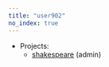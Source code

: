 ```yaml
---
title: "user902"
no_index: true
---
```


* Projects:
  * [shakespeare](/projects/shakespeare/) (admin)